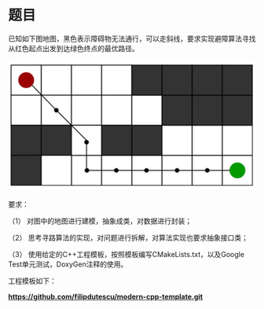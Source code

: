 # 题目

已知如下图地图，黑色表示障碍物无法通行，可以走斜线，要求实现避障算法寻找从红色起点出发到达绿色终点的最优路径。


![题目](%E9%A2%98%E7%9B%AE.jpg)
 

要求：

（1） 对图中的地图进行建模，抽象成类，对数据进行封装；

（2） 思考寻路算法的实现，对问题进行拆解，对算法实现也要求抽象接口类；

（3） 使用给定的C++工程模板，按照模板编写CMakeLists.txt，以及Google Test单元测试，DoxyGen注释的使用。

 

工程模板如下：

**https://github.com/filipdutescu/modern-cpp-template.git** 

